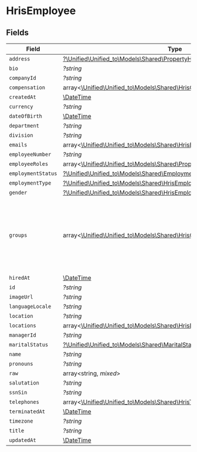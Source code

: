 # HrisEmployee


## Fields

| Field                                                                                                                                           | Type                                                                                                                                            | Required                                                                                                                                        | Description                                                                                                                                     |
| ----------------------------------------------------------------------------------------------------------------------------------------------- | ----------------------------------------------------------------------------------------------------------------------------------------------- | ----------------------------------------------------------------------------------------------------------------------------------------------- | ----------------------------------------------------------------------------------------------------------------------------------------------- |
| `address`                                                                                                                                       | [?\Unified\Unified_to\Models\Shared\PropertyHrisEmployeeAddress](../../Models/Shared/PropertyHrisEmployeeAddress.md)                            | :heavy_minus_sign:                                                                                                                              | N/A                                                                                                                                             |
| `bio`                                                                                                                                           | *?string*                                                                                                                                       | :heavy_minus_sign:                                                                                                                              | N/A                                                                                                                                             |
| `companyId`                                                                                                                                     | *?string*                                                                                                                                       | :heavy_minus_sign:                                                                                                                              | N/A                                                                                                                                             |
| `compensation`                                                                                                                                  | array<[\Unified\Unified_to\Models\Shared\HrisCompensation](../../Models/Shared/HrisCompensation.md)>                                            | :heavy_minus_sign:                                                                                                                              | N/A                                                                                                                                             |
| `createdAt`                                                                                                                                     | [\DateTime](https://www.php.net/manual/en/class.datetime.php)                                                                                   | :heavy_minus_sign:                                                                                                                              | N/A                                                                                                                                             |
| `currency`                                                                                                                                      | *?string*                                                                                                                                       | :heavy_minus_sign:                                                                                                                              | N/A                                                                                                                                             |
| `dateOfBirth`                                                                                                                                   | [\DateTime](https://www.php.net/manual/en/class.datetime.php)                                                                                   | :heavy_minus_sign:                                                                                                                              | N/A                                                                                                                                             |
| `department`                                                                                                                                    | *?string*                                                                                                                                       | :heavy_minus_sign:                                                                                                                              | N/A                                                                                                                                             |
| `division`                                                                                                                                      | *?string*                                                                                                                                       | :heavy_minus_sign:                                                                                                                              | N/A                                                                                                                                             |
| `emails`                                                                                                                                        | array<[\Unified\Unified_to\Models\Shared\HrisEmail](../../Models/Shared/HrisEmail.md)>                                                          | :heavy_minus_sign:                                                                                                                              | N/A                                                                                                                                             |
| `employeeNumber`                                                                                                                                | *?string*                                                                                                                                       | :heavy_minus_sign:                                                                                                                              | N/A                                                                                                                                             |
| `employeeRoles`                                                                                                                                 | array<[\Unified\Unified_to\Models\Shared\PropertyHrisEmployeeEmployeeRoles](../../Models/Shared/PropertyHrisEmployeeEmployeeRoles.md)>          | :heavy_minus_sign:                                                                                                                              | N/A                                                                                                                                             |
| `employmentStatus`                                                                                                                              | [?\Unified\Unified_to\Models\Shared\EmploymentStatus](../../Models/Shared/EmploymentStatus.md)                                                  | :heavy_minus_sign:                                                                                                                              | N/A                                                                                                                                             |
| `employmentType`                                                                                                                                | [?\Unified\Unified_to\Models\Shared\HrisEmployeeEmploymentType](../../Models/Shared/HrisEmployeeEmploymentType.md)                              | :heavy_minus_sign:                                                                                                                              | N/A                                                                                                                                             |
| `gender`                                                                                                                                        | [?\Unified\Unified_to\Models\Shared\HrisEmployeeGender](../../Models/Shared/HrisEmployeeGender.md)                                              | :heavy_minus_sign:                                                                                                                              | N/A                                                                                                                                             |
| `groups`                                                                                                                                        | array<[\Unified\Unified_to\Models\Shared\HrisGroup](../../Models/Shared/HrisGroup.md)>                                                          | :heavy_minus_sign:                                                                                                                              | Which groups/teams/units that this employee/user belongs to.  May not have all of the Group fields present, but should have id, name, or email. |
| `hiredAt`                                                                                                                                       | [\DateTime](https://www.php.net/manual/en/class.datetime.php)                                                                                   | :heavy_minus_sign:                                                                                                                              | N/A                                                                                                                                             |
| `id`                                                                                                                                            | *?string*                                                                                                                                       | :heavy_minus_sign:                                                                                                                              | N/A                                                                                                                                             |
| `imageUrl`                                                                                                                                      | *?string*                                                                                                                                       | :heavy_minus_sign:                                                                                                                              | N/A                                                                                                                                             |
| `languageLocale`                                                                                                                                | *?string*                                                                                                                                       | :heavy_minus_sign:                                                                                                                              | N/A                                                                                                                                             |
| `location`                                                                                                                                      | *?string*                                                                                                                                       | :heavy_minus_sign:                                                                                                                              | N/A                                                                                                                                             |
| `locations`                                                                                                                                     | array<[\Unified\Unified_to\Models\Shared\HrisLocation](../../Models/Shared/HrisLocation.md)>                                                    | :heavy_minus_sign:                                                                                                                              | N/A                                                                                                                                             |
| `managerId`                                                                                                                                     | *?string*                                                                                                                                       | :heavy_minus_sign:                                                                                                                              | N/A                                                                                                                                             |
| `maritalStatus`                                                                                                                                 | [?\Unified\Unified_to\Models\Shared\MaritalStatus](../../Models/Shared/MaritalStatus.md)                                                        | :heavy_minus_sign:                                                                                                                              | N/A                                                                                                                                             |
| `name`                                                                                                                                          | *?string*                                                                                                                                       | :heavy_minus_sign:                                                                                                                              | N/A                                                                                                                                             |
| `pronouns`                                                                                                                                      | *?string*                                                                                                                                       | :heavy_minus_sign:                                                                                                                              | N/A                                                                                                                                             |
| `raw`                                                                                                                                           | array<string, *mixed*>                                                                                                                          | :heavy_minus_sign:                                                                                                                              | N/A                                                                                                                                             |
| `salutation`                                                                                                                                    | *?string*                                                                                                                                       | :heavy_minus_sign:                                                                                                                              | N/A                                                                                                                                             |
| `ssnSin`                                                                                                                                        | *?string*                                                                                                                                       | :heavy_minus_sign:                                                                                                                              | N/A                                                                                                                                             |
| `telephones`                                                                                                                                    | array<[\Unified\Unified_to\Models\Shared\HrisTelephone](../../Models/Shared/HrisTelephone.md)>                                                  | :heavy_minus_sign:                                                                                                                              | N/A                                                                                                                                             |
| `terminatedAt`                                                                                                                                  | [\DateTime](https://www.php.net/manual/en/class.datetime.php)                                                                                   | :heavy_minus_sign:                                                                                                                              | N/A                                                                                                                                             |
| `timezone`                                                                                                                                      | *?string*                                                                                                                                       | :heavy_minus_sign:                                                                                                                              | N/A                                                                                                                                             |
| `title`                                                                                                                                         | *?string*                                                                                                                                       | :heavy_minus_sign:                                                                                                                              | N/A                                                                                                                                             |
| `updatedAt`                                                                                                                                     | [\DateTime](https://www.php.net/manual/en/class.datetime.php)                                                                                   | :heavy_minus_sign:                                                                                                                              | N/A                                                                                                                                             |